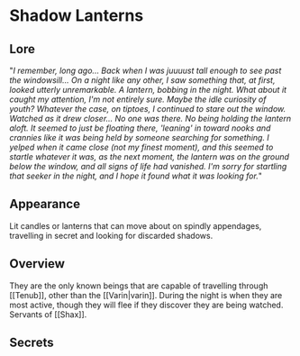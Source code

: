 # Shadow Lanterns
## Lore

"*I remember, long ago... Back when I was juuuust tall enough to see past the windowsill... On a night like any other, I saw something that, at first, looked utterly unremarkable. A lantern, bobbing in the night. What about it caught my attention, I'm not entirely sure. Maybe the idle curiosity of youth? Whatever the case, on tiptoes, I continued to stare out the window. Watched as it drew closer... No one was there. No being holding the lantern aloft. It seemed to just be floating there, 'leaning' in toward nooks and crannies like it was being held by someone searching for something. I yelped when it came close (not my finest moment), and this seemed to startle whatever it was, as the next moment, the lantern was on the ground below the window, and all signs of life had vanished. I'm sorry for startling that seeker in the night, and I hope it found what it was looking for.*"

## Appearance

Lit candles or lanterns that can move about on spindly appendages, travelling in secret and looking for discarded shadows.

## Overview

They are the only known beings that are capable of travelling through [[Tenub]], other than the [[Varin|varin]].
During the night is when they are most active, though they will flee if they discover they are being watched.
Servants of [[Shax]].

## Secrets

